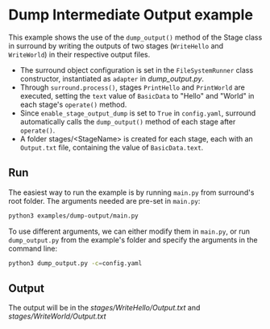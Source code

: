 # Dump Intermediate Output example
This example shows the use of the `dump_output()` method of the Stage class in surround by writing the outputs of two stages
(`WriteHello` and `WriteWorld`) in their respective output files.

- The surround object configuration is set in the `FileSystemRunner` class constructor, instantiated as `adapter` in *dump_output.py*.
- Through `surround.process()`, stages `PrintHello` and `PrintWorld` are executed, setting the `text` value of `BasicData` to 
 \"Hello\" and \"World\" in each stage's `operate()` method.
- Since `enable_stage_output_dump` is set to `True` in `config.yaml`, surround automatically calls the `dump_output()` 
method of each stage after `operate()`. 
- A folder stages/\<StageName\> is created for each stage, each with an `Output.txt` file, containing the value of `BasicData.text`.  
 


## Run
The easiest way to run the example is by running `main.py` from surround's root folder. The arguments needed are pre-set in `main.py`:
```bash
python3 examples/dump-output/main.py
 ```
To use different arguments, we can either modify them in `main.py`, or run `dump_output.py` from the example's folder and specify 
the arguments in the command line: 

```bash
python3 dump_output.py -c=config.yaml
```
## Output
The output will be in the *stages/WriteHello/Output.txt* and *stages/WriteWorld/Output.txt*